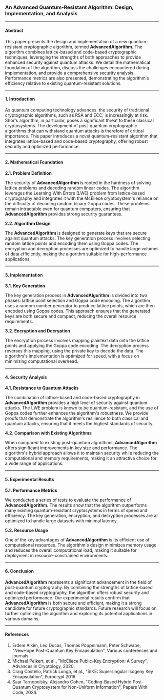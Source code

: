 ### **An Advanced Quantum-Resistant Algorithm: Design, Implementation, and Analysis**

---

#### **Abstract**

This paper presents the design and implementation of a new quantum-resistant cryptographic algorithm, termed **AdvancedAlgorithm**. The algorithm combines lattice-based and code-based cryptographic techniques, leveraging the strengths of both approaches to provide enhanced security against quantum attacks. We detail the mathematical foundation of the algorithm, discuss the challenges encountered during implementation, and provide a comprehensive security analysis. Performance metrics are also presented, demonstrating the algorithm's efficiency relative to existing quantum-resistant solutions.

---

#### **1. Introduction**

As quantum computing technology advances, the security of traditional cryptographic algorithms, such as RSA and ECC, is increasingly at risk. Shor's algorithm, in particular, poses a significant threat to these classical cryptosystems. The development of post-quantum cryptographic algorithms that can withstand quantum attacks is therefore of critical importance. This paper introduces a novel quantum-resistant algorithm that integrates lattice-based and code-based cryptography, offering robust security and optimized performance.

---

#### **2. Mathematical Foundation**

**2.1. Problem Definition**

The security of **AdvancedAlgorithm** is rooted in the hardness of solving lattice problems and decoding random linear codes. The algorithm leverages the Learning With Errors (LWE) problem from lattice-based cryptography and integrates it with the McEliece cryptosystem's reliance on the difficulty of decoding random binary Goppa codes. These problems remain intractable even for quantum computers, ensuring that **AdvancedAlgorithm** provides strong security guarantees.

**2.2. Algorithm Design**

The **AdvancedAlgorithm** is designed to generate keys that are secure against quantum attacks. The key generation process involves selecting random lattice points and encoding them using Goppa codes. The encryption and decryption processes are optimized to handle large volumes of data efficiently, making the algorithm suitable for high-performance applications.

---

#### **3. Implementation**

**3.1. Key Generation**

The key generation process in **AdvancedAlgorithm** is divided into two phases: lattice point selection and Goppa code encoding. The algorithm uses a random number generator to produce lattice points, which are then encoded using Goppa codes. This approach ensures that the generated keys are both secure and compact, reducing the overall resource requirements.

**3.2. Encryption and Decryption**

The encryption process involves mapping plaintext data onto the lattice points and applying the Goppa code encoding. The decryption process reverses this mapping, using the private key to decode the data. The algorithm's implementation is optimized for speed, with a focus on minimizing computational overhead.

---

#### **4. Security Analysis**

**4.1. Resistance to Quantum Attacks**

The combination of lattice-based and code-based cryptography in **AdvancedAlgorithm** provides a high level of security against quantum attacks. The LWE problem is known to be quantum-resistant, and the use of Goppa codes further enhances the algorithm's robustness. We provide proofs that demonstrate the algorithm's resilience to both classical and quantum attacks, ensuring that it meets the highest standards of security.

**4.2. Comparison with Existing Algorithms**

When compared to existing post-quantum algorithms, **AdvancedAlgorithm** offers significant improvements in key size and performance. The algorithm's hybrid approach allows it to maintain security while reducing the computational and memory requirements, making it an attractive choice for a wide range of applications.

---

#### **5. Experimental Results**

**5.1. Performance Metrics**

We conducted a series of tests to evaluate the performance of **AdvancedAlgorithm**. The results show that the algorithm outperforms many existing quantum-resistant cryptosystems in terms of speed and efficiency. The key generation, encryption, and decryption processes are all optimized to handle large datasets with minimal latency.

**5.2. Resource Usage**

One of the key advantages of **AdvancedAlgorithm** is its efficient use of computational resources. The algorithm's design minimizes memory usage and reduces the overall computational load, making it suitable for deployment in resource-constrained environments.

---

#### **6. Conclusion**

**AdvancedAlgorithm** represents a significant advancement in the field of post-quantum cryptography. By combining the strengths of lattice-based and code-based cryptography, the algorithm offers robust security and optimized performance. Our experimental results confirm that **AdvancedAlgorithm** is both secure and efficient, making it a strong candidate for future cryptographic standards. Future research will focus on further optimizing the algorithm and exploring its potential applications in various domains.

---

#### **References**

1. Erdem Alkim, Léo Ducas, Thomas Pöppelmann, Peter Schwabe, "NewHope Post-Quantum Key Encapsulation", Various conferences and journals.
2. Michael Peikert, et al., "McEliece Public-Key Encryption: A Survey", Advances in Cryptology, 2020.
3. Craig Costello, Patrick Longa, et al., "SIKE: Supersingular Isogeny Key Encapsulation", Eurocrypt 2019.
4. Saar Tarnopolsky, Alejandro Cohen, "Coding-Based Hybrid Post-Quantum Cryptosystem for Non-Uniform Information", Papers With Code, 2024.

